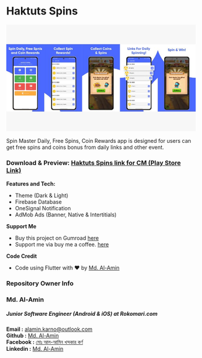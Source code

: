 # Haktuts Spins

[<img src="images\banner.jpg">](https://play.google.com/store/apps/details?id=com.haktuts.spins&hl=en)

Spin Master Daily, Free Spins, Coin Rewards app is designed for users can get free spins and coins bonus from daily links and other event.

### Download & Preview: [Haktuts Spins link for CM (Play Store Link)](https://play.google.com/store/apps/details?id=com.haktuts.spins&hl=en)

**Features and Tech:**
- Theme (Dark & Light)
- Firebase Database
- OneSignal Notification
- AdMob Ads (Banner, Native & Intertitials)


**Support Me**

- Buy this project on Gumroad [here](https://alaminkarno.gumroad.com/l/haktut-spins)
- Support me via buy me a coffee. [here](https://www.buymeacoffee.com/alaminkarno)

**Code Credit**

- Code using Flutter with ❤️ by [Md. Al-Amin](https://github.com/alamin-karno)


### Repository Owner Info

### Md. Al-Amin
##### Junior Software Engineer (Android & iOS) at Rokomari.com

__Email :__ [alamin.karno@outlook.com](mailto:alamin.karno@outlook.com) \
__Github :__ [Md. Al-Amin](https://github.com/alamin-karno) \
__Facebook :__ [মোঃ আল-আমিন খন্দকার কর্ণ](https://facebook.com/alamin.kanro) \
__Linkedin :__ [Md. Al-Amin](https://www.linkedin.com/in/alaminkarno/)